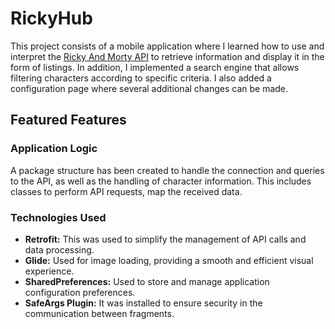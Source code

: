 # RickyHub

This project consists of a mobile application where I learned how to use and interpret the [Ricky And Morty API](rickandmortyapi.com) to retrieve information and display it in the form of listings. In addition, I implemented a search engine that allows filtering characters according to specific criteria. I also added a configuration page where several additional changes can be made.

## Featured Features

### Application Logic
A package structure has been created to handle the connection and queries to the API, as well as the handling of character information. This includes classes to perform API requests, map the received data.

### Technologies Used
- **Retrofit:** This was used to simplify the management of API calls and data processing.
- **Glide:** Used for image loading, providing a smooth and efficient visual experience.
- **SharedPreferences:** Used to store and manage application configuration preferences.
- **SafeArgs Plugin:** It was installed to ensure security in the communication between fragments.
